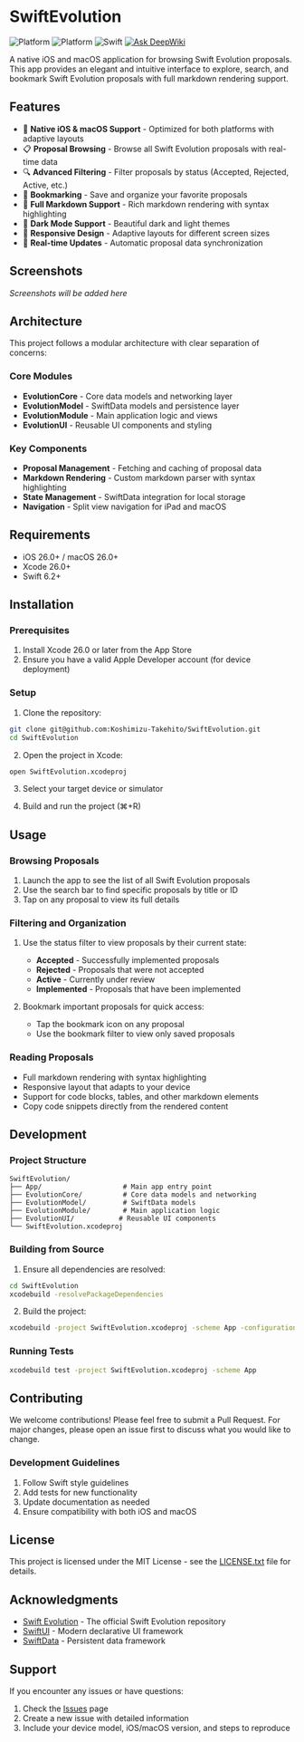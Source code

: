 # SwiftEvolution

![Platform](https://img.shields.io/badge/platform-iOS-blue.svg)
![Platform](https://img.shields.io/badge/platform-macOS-blue.svg)
![Swift](https://img.shields.io/badge/swift-6.2-orange.svg)
[![Ask DeepWiki](https://deepwiki.com/badge.svg)](https://deepwiki.com/Koshimizu-Takehito/SwiftEvolution)

A native iOS and macOS application for browsing Swift Evolution proposals. This app provides an elegant and intuitive interface to explore, search, and bookmark Swift Evolution proposals with full markdown rendering support.

## Features

- 📱 **Native iOS & macOS Support** - Optimized for both platforms with adaptive layouts
- 📋 **Proposal Browsing** - Browse all Swift Evolution proposals with real-time data
- 🔍 **Advanced Filtering** - Filter proposals by status (Accepted, Rejected, Active, etc.)
- 🔖 **Bookmarking** - Save and organize your favorite proposals
- 📖 **Full Markdown Support** - Rich markdown rendering with syntax highlighting
- 🌙 **Dark Mode Support** - Beautiful dark and light themes
- 📱 **Responsive Design** - Adaptive layouts for different screen sizes
- 🔄 **Real-time Updates** - Automatic proposal data synchronization

## Screenshots

*Screenshots will be added here*

## Architecture

This project follows a modular architecture with clear separation of concerns:

### Core Modules

- **EvolutionCore** - Core data models and networking layer
- **EvolutionModel** - SwiftData models and persistence layer
- **EvolutionModule** - Main application logic and views
- **EvolutionUI** - Reusable UI components and styling

### Key Components

- **Proposal Management** - Fetching and caching of proposal data
- **Markdown Rendering** - Custom markdown parser with syntax highlighting
- **State Management** - SwiftData integration for local storage
- **Navigation** - Split view navigation for iPad and macOS

## Requirements

- iOS 26.0+ / macOS 26.0+
- Xcode 26.0+
- Swift 6.2+

## Installation

### Prerequisites

1. Install Xcode 26.0 or later from the App Store
2. Ensure you have a valid Apple Developer account (for device deployment)

### Setup

1. Clone the repository:
```bash
git clone git@github.com:Koshimizu-Takehito/SwiftEvolution.git
cd SwiftEvolution
```

2. Open the project in Xcode:
```bash
open SwiftEvolution.xcodeproj
```

3. Select your target device or simulator

4. Build and run the project (⌘+R)

## Usage

### Browsing Proposals

1. Launch the app to see the list of all Swift Evolution proposals
2. Use the search bar to find specific proposals by title or ID
3. Tap on any proposal to view its full details

### Filtering and Organization

1. Use the status filter to view proposals by their current state:
   - **Accepted** - Successfully implemented proposals
   - **Rejected** - Proposals that were not accepted
   - **Active** - Currently under review
   - **Implemented** - Proposals that have been implemented

2. Bookmark important proposals for quick access:
   - Tap the bookmark icon on any proposal
   - Use the bookmark filter to view only saved proposals

### Reading Proposals

- Full markdown rendering with syntax highlighting
- Responsive layout that adapts to your device
- Support for code blocks, tables, and other markdown elements
- Copy code snippets directly from the rendered content

## Development

### Project Structure

```
SwiftEvolution/
├── App/                    # Main app entry point
├── EvolutionCore/          # Core data models and networking
├── EvolutionModel/         # SwiftData models
├── EvolutionModule/        # Main application logic
├── EvolutionUI/           # Reusable UI components
└── SwiftEvolution.xcodeproj
```

### Building from Source

1. Ensure all dependencies are resolved:
```bash
cd SwiftEvolution
xcodebuild -resolvePackageDependencies
```

2. Build the project:
```bash
xcodebuild -project SwiftEvolution.xcodeproj -scheme App -configuration Debug
```

### Running Tests

```bash
xcodebuild test -project SwiftEvolution.xcodeproj -scheme App
```

## Contributing

We welcome contributions! Please feel free to submit a Pull Request. For major changes, please open an issue first to discuss what you would like to change.

### Development Guidelines

1. Follow Swift style guidelines
2. Add tests for new functionality
3. Update documentation as needed
4. Ensure compatibility with both iOS and macOS

## License

This project is licensed under the MIT License - see the [LICENSE.txt](LICENSE.txt) file for details.

## Acknowledgments

- [Swift Evolution](https://github.com/apple/swift-evolution) - The official Swift Evolution repository
- [SwiftUI](https://developer.apple.com/xcode/swiftui/) - Modern declarative UI framework
- [SwiftData](https://developer.apple.com/documentation/swiftdata) - Persistent data framework

## Support

If you encounter any issues or have questions:

1. Check the [Issues](https://github.com/Koshimizu-Takehito/SwiftEvolution/issues) page
2. Create a new issue with detailed information
3. Include your device model, iOS/macOS version, and steps to reproduce
